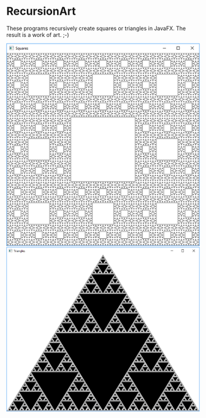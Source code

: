# RecursionArt

These programs recursively create squares or triangles in JavaFX. The result is a work of art. ;-)

![](squares.png)
![](triangles.png)